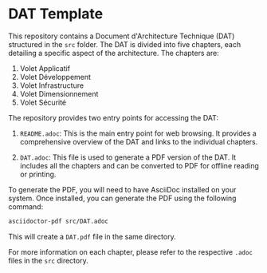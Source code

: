 # DAT Template

This repository contains a Document d'Architecture Technique (DAT) structured in the `src` folder. The DAT is divided into five chapters, each detailing a specific aspect of the architecture. The chapters are:

1. Volet Applicatif
2. Volet Développement
3. Volet Infrastructure
4. Volet Dimensionnement
5. Volet Sécurité

The repository provides two entry points for accessing the DAT:

1. `README.adoc`: This is the main entry point for web browsing. It provides a comprehensive overview of the DAT and links to the individual chapters.

2. `DAT.adoc`: This file is used to generate a PDF version of the DAT. It includes all the chapters and can be converted to PDF for offline reading or printing.

To generate the PDF, you will need to have AsciiDoc installed on your system. Once installed, you can generate the PDF using the following command:

```bash
asciidoctor-pdf src/DAT.adoc
```

This will create a `DAT.pdf` file in the same directory.

For more information on each chapter, please refer to the respective `.adoc` files in the `src` directory.
